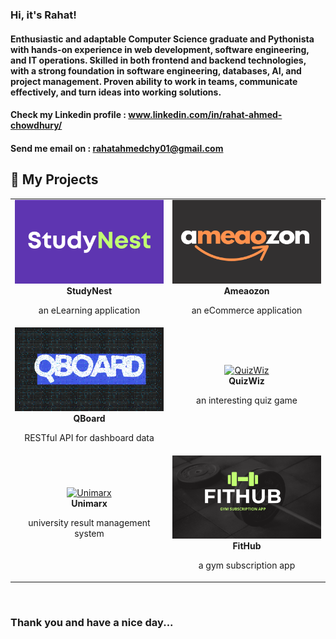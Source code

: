### Hi, it's Rahat!

#### Enthusiastic and adaptable Computer Science graduate and Pythonista with hands-on experience in web development, software engineering, and IT operations. Skilled in both frontend and backend technologies, with a strong foundation in software engineering, databases, AI, and project management. Proven ability to work in teams, communicate effectively, and turn ideas into working solutions.

#### Check my Linkedin profile : www.linkedin.com/in/rahat-ahmed-chowdhury/ 

#### Send me email on : rahatahmedchy01@gmail.com

## 🚀 My Projects

<table>
  <tr>
    <td align="center" width="50%">
      <a href="https://github.com/RahatGithub/studynest">
        <img src="https://github.com/RahatGithub/studynest/blob/main/static/images/thumbnail.png" width="400px;" alt="StudyNest"/>
      </a>
      <br />
      <b>StudyNest</b>
      <p>an eLearning application</p>
    </td>
    <td align="center" width="50%">
      <a href="https://github.com/RahatGithub/ameaozon">
        <img src="https://github.com/RahatGithub/ameaozon/blob/main/static/images/thumbnail.png" width="400px;" alt="Ameaozon"/>
      </a>
      <br />
      <b>Ameaozon</b>
      <p>an eCommerce application</p>
    </td>
  </tr>
  
  <tr>
    <td align="center" width="50%">
      <a href="https://github.com/RahatGithub/QBoard">
        <img src="https://github.com/RahatGithub/QBoard/blob/main/static/img/Qboard.png" width="400px;" alt="QBoard"/>
      </a>
      <br />
      <b>QBoard</b>
      <p>RESTful API for dashboard data</p>
    </td>
    <td align="center" width="50%">
      <a href="https://github.com/RahatGithub/QuizWiz-Flask">
        <img src="https://github.com/RahatGithub/QuizWiz-Flask/blob/main/app/static/img/QuizWiz.png" width="400px;" alt="QuizWiz"/>
      </a>
      <br />
      <b>QuizWiz</b>
      <p>an interesting quiz game</p>
    </td>
  </tr>
  
  <tr>
    <td align="center" width="50%">
      <a href="https://github.com/RahatGithub/unimarx-rms">
        <img src="https://github.com/RahatGithub/unimarx-rms/blob/main/screenshots/unimarx-cover.png" width="400px;" alt="Unimarx"/>
      </a>
      <br />
      <b>Unimarx</b>
      <p>university result management system</p>
    </td>
    <td align="center" width="50%">
      <a href="https://github.com/RahatGithub/dummy">
        <img src="https://github.com/RahatGithub/fithub-gym-app/blob/main/src/assets/thumbnail.png" width="400px;" alt="Fithub"/>
      </a>
      <br />
      <b>FitHub</b>
      <p>a gym subscription app</p>
    </td>
  </tr>
</table> 

<br>

### Thank you and have a nice day...
